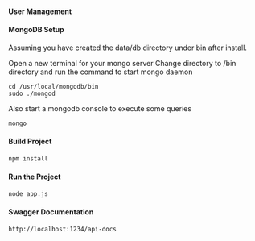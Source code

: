 #### User Management

#### MongoDB Setup
Assuming you have created the data/db directory under bin after install.

Open a new terminal for your mongo server
Change directory to <mongodb-install-directory>/bin directory and run the command to start mongo daemon
```text
cd /usr/local/mongodb/bin
sudo ./mongod
```

Also start a mongodb console to execute some queries
```sh
mongo
```
#### Build Project 
```sh
npm install
```

#### Run the Project 
```sh
node app.js
```

#### Swagger Documentation
```sh
http://localhost:1234/api-docs
```
